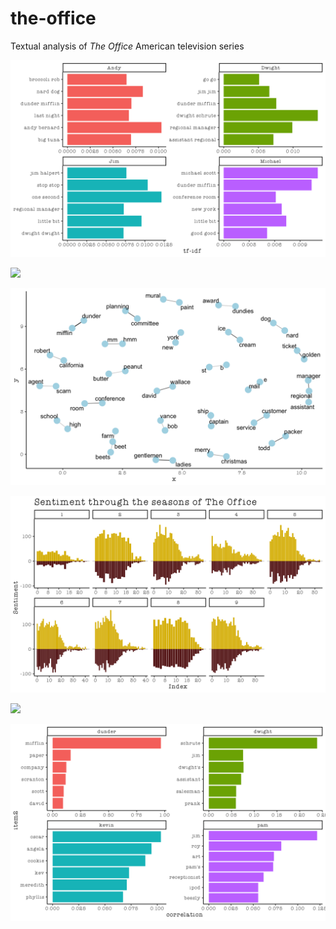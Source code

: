 # the-office

Textual analysis of *The Office* American television series

![](https://raw.githubusercontent.com/kkakey/the-office/master/plots/bigram-corr.png)

![](https://raw.githubusercontent.com/kkakey/the-office/master/plots/heatmap.tiff)

![](https://raw.githubusercontent.com/kkakey/the-office/master/plots/pair-corr.png)

![](https://raw.githubusercontent.com/kkakey/the-office/master/plots/seasons-sent1.png)

![](https://raw.githubusercontent.com/kkakey/the-office/master/plots/word-char-corr.png)

![](https://raw.githubusercontent.com/kkakey/the-office/master/plots/word-char-association.png)
